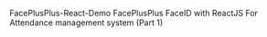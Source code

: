  FacePlusPlus-React-Demo
FacePlusPlus FaceID with ReactJS For Attendance management system (Part 1)
